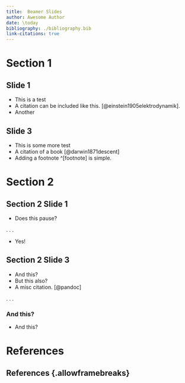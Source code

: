 ```yaml
---
title:  Beamer Slides
author: Awesome Author
date: \today
bibliography: ./bibliography.bib
link-citations: true
---
```


<!--includes settings/templates/beamer.template-->


# Section 1

## Slide 1

- This is a test
- A citation can be included like this. [@einstein1905elektrodynamik].
- Another

## Slide 3

- This is some more test
- A citation of a book [@darwin1871descent]
- Adding a footnote ^[footnote] is simple.


# Section 2

## Section 2 Slide 1

- Does this pause?

. . .

- Yes!

## Section 2 Slide 3
  * And this?
* But this also?
* A misc citation. [@pandoc]

. . .

### And this?
  * And this?

# References
## References {.allowframebreaks}


